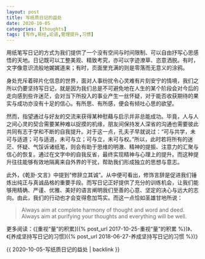 ```yaml
---
layout: post
title: 写纸质日记的益处
date: 2020-10-05
categories: [thoughts]
tags: [写作,易经,论语,管理提升,习惯]
---
```


用纸笔写日记的方式为我们提供了一个没有空间与时间限制、可以自由抒写心思感悟的天地。日记既可以工整美观、精致考究，亦可以字迹潦草、恣意洒脱。有时，文字像意识流般地娓娓道来；有时，页面里充满的则是零落而无意义的涂鸦。

身处充斥着碎片化信息的世界，面对人事纷扰令心灵难有片刻安宁的情境，我们之所以仍要坚持写日记，就是因为我们总是不可避免地在人生的某个阶段会对今后的走向感到些许迷茫，会对当下所投入的事业产生一丝怀疑，对于能否收获期待的果实与成功亦没有十足的信心。有所思、有所感，便会有倾吐心思的欲望。

然而，指望通过与好友的交流来获得某种慰藉与启示并非总能成功。毕竟，人与人之间心灵的契合需要某种难以捉摸的机缘，朋友间保持发人深省的沟通也需要彼此共同有志于学和不断的自我提升。对于这一点，孔夫子早就说过：“可与共学，未可与适道；可与适道，未可与立；可与立，未可与权。”所以，此时若将所有的迷茫、怀疑、气馁诉诸纸笔，则会有助于思维的明澈、精神的提振、注意力的汇聚与信心的恢复。通过在文字中的自我反省，最终实现精神与心理上的提升。而这种提升往往能够有效地隔离来自外界的干扰，帮助我们形成独立的思想与意志。

此外，《乾卦·文言》中提到“修辞立其诚”。从中便可看出，修饰言辞是促进我们锤炼出纯正与真诚品格的重要手段。而写日记正好提供了充分的训练机会，让我们能够用精确、严谨、优雅、美好的语言阐明我们至善的心意、坚定的决心与远大的志向。由此，我们的行动也才会变得愈加笃实。而这一点恰如圣雄甘地所说：

> Always aim at complete harmony of thought and word and deed. Always aim at purifying your thoughts and everything will be well.

更多阅读：《[重视“量”的积累]({% post_url 2017-10-25-重视“量”的积累 %})》、《[养成坚持写日记的习惯]({% post_url 2018-06-27-养成坚持写日记的习惯 %})》

{{ 2020-10-05-写纸质日记的益处 | backlink }}
